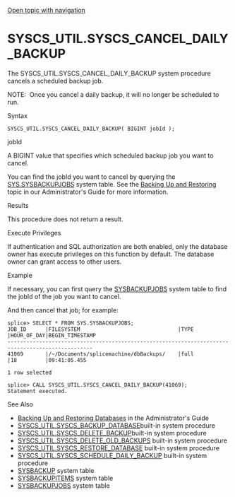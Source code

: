 [Open topic with navigation](../../../index.html#Shared/SQLReference/BuiltInSysProcs/CancelDailyBackup.html)

[]()SYSCS\_UTIL.SYSCS\_CANCEL\_DAILY\_BACKUP
============================================

The SYSCS\_UTIL.SYSCS\_CANCEL\_DAILY\_BACKUP system procedure cancels a scheduled backup job.

<span class="autonumber"><span class="noteAutoNum">NOTE:  </span></span>Once you cancel a daily backup, it will no longer be scheduled to run.

Syntax

``` FcnSyntax
SYSCS_UTIL.SYSCS_CANCEL_DAILY_BACKUP( BIGINT jobId );
```

jobId

A <span class="CodeFont">BIGINT</span> value that specifies which scheduled backup job you want to cancel.

You can find the <span class="ItalicFont">jobId</span> you want to cancel by querying the [<span class="CodeFont">SYS.SYSBACKUPJOBS</span>](../SystemTables/SysBackupJobs.html) system table. See the [<span class="ItalicFont">Backing Up and Restoring</span>](../../../OnPremise/Administrators/BackupAndRestore.html) topic in our <span class="ItalicFont">Administrator's Guide</span> for more information.

Results

This procedure does not return a result.

Execute Privileges

If authentication and SQL authorization are both enabled, only the database owner has execute privileges on this function by default. The database owner can grant access to other users.

Example

If necessary, you can first query the <span class="CodeFont">[SYSBACKUPJOBS](../SystemTables/SysBackupJobs.html)</span> system table to find the <span class="CodeFont">jobId</span> of the job you want to cancel.

And then cancel that job; for example:

``` Example
splice> SELECT * FROM SYS.SYSBACKUPJOBS;
JOB_ID      |FILESYSTEM                               |TYPE          |HOUR_OF_DAY|BEGIN_TIMESTAMP 
-------------------------------------------------------------------------------------------------
41069       |/~/Documents/splicemachine/dbBackups/    |full          |18         |09:41:05.455

1 row selected

splice> CALL SYSCS_UTIL.SYSCS_CANCEL_DAILY_BACKUP(41069); 
Statement executed.
```

See Also

-   [<span class="ItalicFont">Backing Up and Restoring Databases</span>](../../../OnPremise/Administrators/BackupAndRestore.html) in the <span class="ItalicFont">Administrator's Guide</span>
-   [<span class="CodeFont">SYSCS\_UTIL.SYSCS\_BACKUP\_DATABASE</span>](BackupDatabase.html)built-in system procedure
-   [<span class="CodeFont">SYSCS\_UTIL.SYSCS\_DELETE\_BACKUP</span>](DeleteBackup.html)built-in system procedure
-   [<span class="CodeFont">SYSCS\_UTIL.SYSCS\_DELETE\_OLD\_BACKUPS</span>](DeleteOldBackups.html) built-in system procedure
-   [<span class="CodeFont">SYSCS\_UTIL.SYSCS\_RESTORE\_DATABASE</span>](RestoreDatabase.html) built-in system procedure
-   [<span class="CodeFont">SYSCS\_UTIL.SYSCS\_SCHEDULE\_DAILY\_BACKUP</span>](ScheduleDailyBackup.html) built-in system procedure
-   <span class="CodeFont">[SYSBACKUP](../SystemTables/SysBackup.html)</span> system table
-   <span class="CodeFont">[SYSBACKUPITEMS](../SystemTables/SysBackupItems.html)</span> system table
-   <span class="CodeFont">[SYSBACKUPJOBS](../SystemTables/SysBackupJobs.html)</span> system table

 


